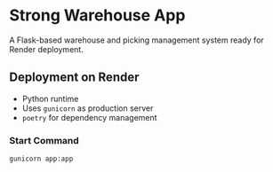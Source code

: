 # Strong Warehouse App

A Flask-based warehouse and picking management system ready for Render deployment.

## Deployment on Render
- Python runtime
- Uses `gunicorn` as production server
- `poetry` for dependency management

### Start Command
```bash
gunicorn app:app
```
